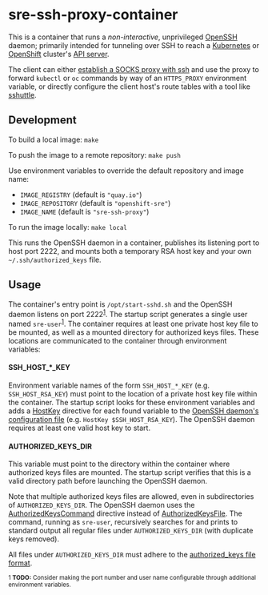 # sre-ssh-proxy-container
This is a container that runs a _non-interactive_, unprivileged [OpenSSH](https://www.openssh.com/) daemon; primarily intended for tunneling over SSH to reach a [Kubernetes](https://kubernetes.io/) or [OpenShift](https://www.openshift.com/) cluster's [API server](https://kubernetes.io/docs/concepts/overview/kubernetes-api/).

The client can either [establish a SOCKS proxy with ssh](https://man.openbsd.org/ssh#D) and use the proxy to forward `kubectl` or `oc` commands by way of an `HTTPS_PROXY` environment variable, or directly configure the client host's route tables with a tool like [sshuttle](https://sshuttle.readthedocs.io/).

## Development

To build a local image: `make`

To push the image to a remote repository: `make push`

Use environment variables to override the default repository and image name:
- `IMAGE_REGISTRY` (default is `"quay.io"`)
- `IMAGE_REPOSITORY` (default is `"openshift-sre"`)
- `IMAGE_NAME` (default is `"sre-ssh-proxy"`)

To run the image locally: `make local`

This runs the OpenSSH daemon in a container, publishes its listening port to host port 2222, and mounts both a temporary RSA host key and your own `~/.ssh/authorized_keys` file.

## Usage

The container's entry point is `/opt/start-sshd.sh` and the OpenSSH daemon listens on port 2222<sup>[1](#footnote1)</sup>.  The startup script generates a single user named `sre-user`<sup>[1](#footnote1)</sup>.  The container requires at least one private host key file to be mounted, as well as a mounted directory for authorized keys files.  These locations are communicated to the container through environment variables:

#### SSH_HOST_*_KEY

Environment variable names of the form `SSH_HOST_*_KEY` (e.g. `SSH_HOST_RSA_KEY`) must point to the location of a private host key file within the container.  The startup script looks for these environment variables and adds a [HostKey](https://man.openbsd.org/sshd_config#HostKey) directive for each found variable to the [OpenSSH daemon's configuration file](https://man.openbsd.org/sshd_config) (e.g. `HostKey $SSH_HOST_RSA_KEY`).  The OpenSSH daemon requires at least one valid host key to start.

#### AUTHORIZED_KEYS_DIR

This variable must point to the directory within the container where authorized keys files are mounted.  The startup script verifies that this is a valid directory path before launching the OpenSSH daemon.

Note that multiple authorized keys files are allowed, even in subdirectories of `AUTHORIZED_KEYS_DIR`.  The OpenSSH daemon uses the [AuthorizedKeysCommand](https://man.openbsd.org/sshd_config#AuthorizedKeysCommand) directive instead of [AuthorizedKeysFile](https://man.openbsd.org/sshd_config#AuthorizedKeysFile).  The command, running as `sre-user`, recursively searches for and prints to standard output all regular files under `AUTHORIZED_KEYS_DIR` (with duplicate keys removed).

All files under `AUTHORIZED_KEYS_DIR` must adhere to the [authorized_keys file format](https://man.openbsd.org/sshd.8#AUTHORIZED_KEYS_FILE_FORMAT).


<sup><a name="footnote1">1</a> **TODO:** Consider making the port number and user name configurable through additional environment variables.</sup>
